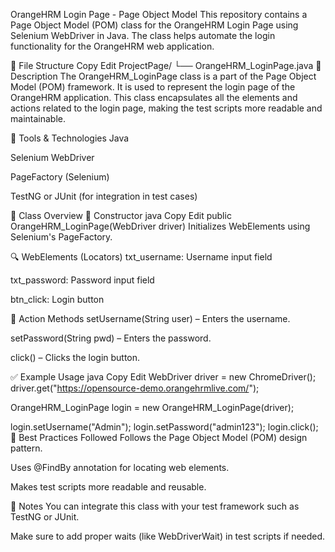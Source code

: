 OrangeHRM Login Page - Page Object Model
This repository contains a Page Object Model (POM) class for the OrangeHRM Login Page using Selenium WebDriver in Java. The class helps automate the login functionality for the OrangeHRM web application.

📁 File Structure
Copy
Edit
ProjectPage/
└── OrangeHRM_LoginPage.java
📄 Description
The OrangeHRM_LoginPage class is a part of the Page Object Model (POM) framework. It is used to represent the login page of the OrangeHRM application. This class encapsulates all the elements and actions related to the login page, making the test scripts more readable and maintainable.

🔧 Tools & Technologies
Java

Selenium WebDriver

PageFactory (Selenium)

TestNG or JUnit (for integration in test cases)

🧩 Class Overview
📌 Constructor
java
Copy
Edit
public OrangeHRM_LoginPage(WebDriver driver)
Initializes WebElements using Selenium's PageFactory.

🔍 WebElements (Locators)
txt_username: Username input field

txt_password: Password input field

btn_click: Login button

🧪 Action Methods
setUsername(String user) – Enters the username.

setPassword(String pwd) – Enters the password.

click() – Clicks the login button.

✅ Example Usage
java
Copy
Edit
WebDriver driver = new ChromeDriver();
driver.get("https://opensource-demo.orangehrmlive.com/");

OrangeHRM_LoginPage login = new OrangeHRM_LoginPage(driver);

login.setUsername("Admin");
login.setPassword("admin123");
login.click();
📌 Best Practices Followed
Follows the Page Object Model (POM) design pattern.

Uses @FindBy annotation for locating web elements.

Makes test scripts more readable and reusable.

📎 Notes
You can integrate this class with your test framework such as TestNG or JUnit.

Make sure to add proper waits (like WebDriverWait) in test scripts if needed.
